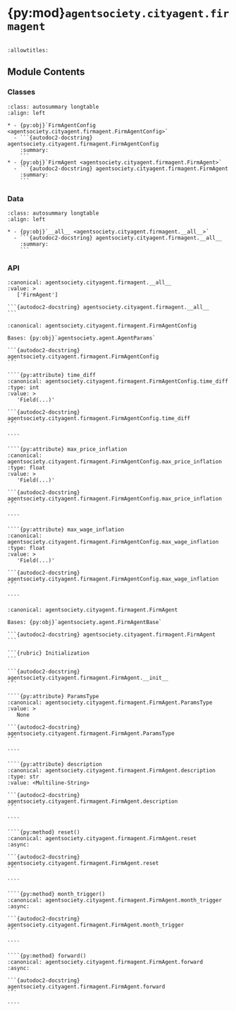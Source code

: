 # {py:mod}`agentsociety.cityagent.firmagent`

```{py:module} agentsociety.cityagent.firmagent
```

```{autodoc2-docstring} agentsociety.cityagent.firmagent
:allowtitles:
```

## Module Contents

### Classes

````{list-table}
:class: autosummary longtable
:align: left

* - {py:obj}`FirmAgentConfig <agentsociety.cityagent.firmagent.FirmAgentConfig>`
  - ```{autodoc2-docstring} agentsociety.cityagent.firmagent.FirmAgentConfig
    :summary:
    ```
* - {py:obj}`FirmAgent <agentsociety.cityagent.firmagent.FirmAgent>`
  - ```{autodoc2-docstring} agentsociety.cityagent.firmagent.FirmAgent
    :summary:
    ```
````

### Data

````{list-table}
:class: autosummary longtable
:align: left

* - {py:obj}`__all__ <agentsociety.cityagent.firmagent.__all__>`
  - ```{autodoc2-docstring} agentsociety.cityagent.firmagent.__all__
    :summary:
    ```
````

### API

````{py:data} __all__
:canonical: agentsociety.cityagent.firmagent.__all__
:value: >
   ['FirmAgent']

```{autodoc2-docstring} agentsociety.cityagent.firmagent.__all__
```

````

`````{py:class} FirmAgentConfig
:canonical: agentsociety.cityagent.firmagent.FirmAgentConfig

Bases: {py:obj}`agentsociety.agent.AgentParams`

```{autodoc2-docstring} agentsociety.cityagent.firmagent.FirmAgentConfig
```

````{py:attribute} time_diff
:canonical: agentsociety.cityagent.firmagent.FirmAgentConfig.time_diff
:type: int
:value: >
   'Field(...)'

```{autodoc2-docstring} agentsociety.cityagent.firmagent.FirmAgentConfig.time_diff
```

````

````{py:attribute} max_price_inflation
:canonical: agentsociety.cityagent.firmagent.FirmAgentConfig.max_price_inflation
:type: float
:value: >
   'Field(...)'

```{autodoc2-docstring} agentsociety.cityagent.firmagent.FirmAgentConfig.max_price_inflation
```

````

````{py:attribute} max_wage_inflation
:canonical: agentsociety.cityagent.firmagent.FirmAgentConfig.max_wage_inflation
:type: float
:value: >
   'Field(...)'

```{autodoc2-docstring} agentsociety.cityagent.firmagent.FirmAgentConfig.max_wage_inflation
```

````

`````

`````{py:class} FirmAgent(id: int, name: str, toolbox: agentsociety.agent.AgentToolbox, memory: agentsociety.memory.Memory, agent_params: typing.Optional[agentsociety.cityagent.firmagent.FirmAgentConfig] = None, blocks: typing.Optional[list[agentsociety.agent.Block]] = None)
:canonical: agentsociety.cityagent.firmagent.FirmAgent

Bases: {py:obj}`agentsociety.agent.FirmAgentBase`

```{autodoc2-docstring} agentsociety.cityagent.firmagent.FirmAgent
```

```{rubric} Initialization
```

```{autodoc2-docstring} agentsociety.cityagent.firmagent.FirmAgent.__init__
```

````{py:attribute} ParamsType
:canonical: agentsociety.cityagent.firmagent.FirmAgent.ParamsType
:value: >
   None

```{autodoc2-docstring} agentsociety.cityagent.firmagent.FirmAgent.ParamsType
```

````

````{py:attribute} description
:canonical: agentsociety.cityagent.firmagent.FirmAgent.description
:type: str
:value: <Multiline-String>

```{autodoc2-docstring} agentsociety.cityagent.firmagent.FirmAgent.description
```

````

````{py:method} reset()
:canonical: agentsociety.cityagent.firmagent.FirmAgent.reset
:async:

```{autodoc2-docstring} agentsociety.cityagent.firmagent.FirmAgent.reset
```

````

````{py:method} month_trigger()
:canonical: agentsociety.cityagent.firmagent.FirmAgent.month_trigger
:async:

```{autodoc2-docstring} agentsociety.cityagent.firmagent.FirmAgent.month_trigger
```

````

````{py:method} forward()
:canonical: agentsociety.cityagent.firmagent.FirmAgent.forward
:async:

```{autodoc2-docstring} agentsociety.cityagent.firmagent.FirmAgent.forward
```

````

`````
